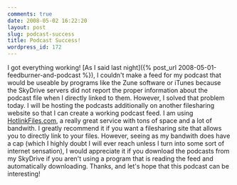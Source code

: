 ```yaml
---
comments: true
date: 2008-05-02 16:22:20
layout: post
slug: podcast-success
title: Podcast Success!
wordpress_id: 172
---
```


I got everything working! [As I said last night]({% post_url 2008-05-01-feedburner-and-podcast %}), I couldn't make a feed for my podcast that would be useable by programs like the Zune software or iTunes because the SkyDrive servers did not report the proper information about the podcast file when I directly linked to them. However, I solved that problem today. I will be hosting the podcasts additionally on another filesharing website so that I can create a working podcast feed. I am using [HotlinkFiles.com](http://www.hotlinkfiles.com/), a really great service with tons of space and a lot of bandwith. I greatly recommend it if you want a filesharing site that allows you to directly link to your files. However, seeing as my bandwith does have a cap (which I highly doubt I will ever reach unless I turn into some sort of internet sensation), I would appreciate it if you download the podcasts from my SkyDrive if you aren't using a program that is reading the feed and automatically downloading. Thanks, and let's hope that this podcast can be interesting!
